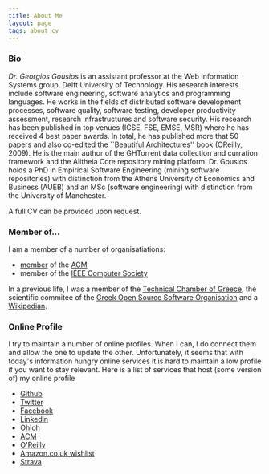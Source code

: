 ```yaml
---
title: About Me
layout: page
tags: about cv
---
```


### Bio

*Dr. Georgios Gousios* is an assistant professor at the Web Information Systems
group, Delft University of Technology. His research interests include software
engineering, software analytics and programming languages. He works in the
fields of distributed software development processes, software quality, software
testing, developer productivity assessment, research infrastructures and
software security. His research has been published in top venues (ICSE, FSE,
EMSE, MSR) where he has received 4 best paper awards. In total, he has published
more that 50 papers and also co-edited the ``Beautiful Architectures'' book
(OReilly, 2009). He is the main author of the GHTorrent data collection and
curration framework and the Alitheia Core repository mining platform.  Dr.
Gousios holds a PhD in Empirical Software Engineering (mining software
repositories) with distinction from the Athens University of Economics and
Business (AUEB) and an MSc (software engineering) with distinction from the
University of Manchester.

A full CV can be provided upon request.

### Member of...

I am a member of a number of organisatiations:

* [member](http://portal.acm.org/author_page.cfm?id=81351592431) of the [ACM](http://www.acm.org)
* member of the [IEEE Computer Society](http://www.computer.org)

In a previous life, I was a member of the [Technical Chamber of Greece](http://www.tee.gr), the scientific commitee of the [Greek Open Source Software Organisation](http://ellak.gr/) and a [Wikipedian](http://en.wikipedia.org/wiki/User:Gousiosg).

### Online Profile

I try to maintain a number of online profiles. When I can, I do connect
them and allow the one to update the other. Unfortunately, it seems
that with today's information hungry online services it is hard to
maintain a low profile if you want to stay relevant. Here is a list of
services that host (some version of) my online profile

* [Github](https://github.com/gousiosg)
* [Twitter](http://twitter.com/gousiosg)
* [Facebook](http://www.facebook.com/gousiosg)
* [Linkedin](http://www.linkedin.com/in/georgiosgousios)
* [Ohloh](http://www.ohloh.net/accounts/gousiosg)
* [ACM](http://portal.acm.org/author_page.cfm?id=81351592431)
* [O'Reilly](http://www.oreillynet.com/pub/au/3473)
* [Amazon.co.uk wishlist](http://www.amazon.co.uk/wishlist/2ONAREYL5GL9S)
* [Strava](https://www.strava.com/athletes/14122138)
